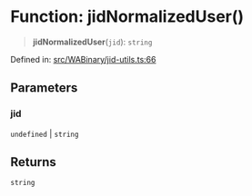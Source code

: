 # Function: jidNormalizedUser()

> **jidNormalizedUser**(`jid`): `string`

Defined in: [src/WABinary/jid-utils.ts:66](https://github.com/Fokusdotid/bail/blob/043003e0dc220c8f52aef36f90c7026f3a192427/src/WABinary/jid-utils.ts#L66)

## Parameters

### jid

`undefined` | `string`

## Returns

`string`
